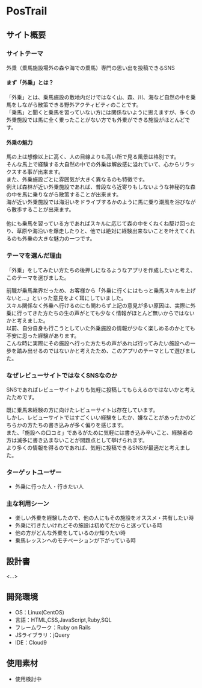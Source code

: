 # PosTrail

## サイト概要
### サイトテーマ
外乗（乗馬施設場外の森や海での乗馬）専門の思い出を投稿できるSNS
#### まず「外乗」とは？
「外乗」とは、乗馬施設の敷地内だけではなく山、森、川、海など自然の中を乗馬をしながら散策できる野外アクティビティのことです。<br>
「乗馬」と聞くと乗馬を習っていない方には関係ないように思えますが、多くの外乗施設では馬に全く乗ったことがない方でも外乗ができる施設がほとんどです。

#### 外乗の魅力
馬の上は想像以上に高く、人の目線よりも高い所で見る風景は格別です。<br>
そんな馬上で経験する大自然の中での外乗は解放感に溢れていて、心からリラックスする事が出来ます。<br>
また、外乗施設ごとに雰囲気が大きく異なるのも特徴です。<br>
例えば森林が近い外乗施設であれば、普段なら近寄りもしないような神秘的な森の中を馬に乗りながら散策することが出来ます。<br>
海が近い外乗施設では海沿いをドライブするかのように馬に乗り潮風を浴びながら散歩することが出来ます。<br><br>
他にも乗馬を習っている方であればスキルに応じて森の中をくねくね駆け回ったり、草原や海沿いを爆走したりと、他では絶対に経験出来ないことを叶えてくれるのも外乗の大きな魅力の一つです。

### テーマを選んだ理由
「外乗」をしてみたい方たちの後押しになるようなアプリを作成したいと考え、このテーマを選びました。

前職が乗馬業界だっため、お客様から「外乗に行くにはもっと乗馬スキルを上げないと…」といった意見をよく耳にしていました。<br>
スキル関係なく外乗へ行けるのにも関わらず上記の意見が多い原因は、実際に外乗に行ってきた方たちの生の声がとても少なく情報がほとんど無いからではないかと考えました。<br>
以前、自分自身も行こうとしていた外乗施設の情報が少なく楽しめるのかとても不安に思った経験があります。<br>
こんな時に実際にその施設へ行った方たちの声があれば行ってみたい施設への一歩を踏み出せるのではないかと考えたため、このアプリのテーマとして選びました。

### なぜレビューサイトではなくSNSなのか
SNSであればレビューサイトよりも気軽に投稿してもらえるのではないかと考えたためです。

既に乗馬未経験の方に向けたレビューサイトは存在しています。<br>
しかし、レビューサイトではすごくいい経験をしたか、嫌なことがあったかのどちらかの方たちの書き込みが多く偏りを感じます。<br>
また、「施設への口コミ」であるがために気軽には書き込み辛いこと、経験者の方は滅多に書き込まないことが問題点として挙げられます。<br>
より多くの情報を得るのであれば、気軽に投稿できるSNSが最適だと考えました。

### ターゲットユーザー
- 外乗に行った人・行きたい人

### 主な利用シーン
- 楽しい外乗を経験したので、他の人にもその施設をオススメ・共有したい時
- 外乗に行きたいけれどその施設は初めてだからと迷っている時
- 他の方がどんな外乗をしているのか知りたい時
- 乗馬レッスンへのモチベーションが下がっている時

## 設計書
<...>

## 開発環境
- OS：Linux(CentOS)
- 言語：HTML,CSS,JavaScript,Ruby,SQL
- フレームワーク：Ruby on Rails
- JSライブラリ：jQuery
- IDE：Cloud9

## 使用素材
- 使用検討中